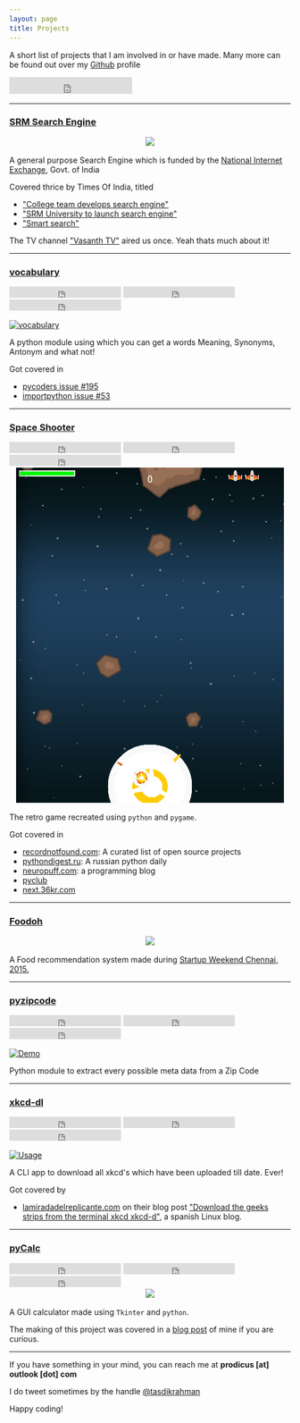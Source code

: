 ```yaml
---
layout: page
title: Projects
---
```


A short list of projects that I am involved in or have made. Many more can be found out over my [Github](https://github.com/prodicus) profile

<iframe src="https://ghbtns.com/github-btn.html?user=prodicus&type=follow&count=true&size=large" frameborder="0" scrolling="0" width="220px" height="30px"></iframe>

***

### [SRM Search Engine](http://srmsearchengine.in/se.html)


<center><a href="http://srmsearchengine.in/se.html"><img src="http://i.imgur.com/rg45z9w.jpg"></a></center>


A general purpose Search Engine which is funded by the [National Internet Exchange](http://nixi.in/), Govt. of India

Covered thrice by Times Of India, titled 

- ["College team develops search engine"](http://timesofindia.indiatimes.com/city/chennai/College-team-develops-search-engine/articleshow/45129062.cms)
- ["SRM University to launch search engine"](http://timesofindia.indiatimes.com/city/chennai/SRM-University-to-launch-search-engine/articleshow/48748309.cms)
- ["Smart search"](http://timesofindia.indiatimes.com/home/education/news/Smart-search/articleshow/45253861.cms) 

The TV channel ["Vasanth TV"](https://www.youtube.com/watch?v=k-tvEKqdIQ4) aired us once. Yeah thats much about it!

***

### [vocabulary](../vocabulary)  


<iframe src="https://ghbtns.com/github-btn.html?user=prodicus&repo=vocabulary&type=star&count=true" frameborder="0" scrolling="0" width="200px" height="20px"></iframe> <iframe src="https://ghbtns.com/github-btn.html?user=prodicus&repo=vocabulary&type=watch&count=true&v=2" frameborder="0" scrolling="0" width="200px" height="20px"></iframe> <iframe src="https://ghbtns.com/github-btn.html?user=prodicus&repo=vocabulary&type=fork&count=true" frameborder="0" scrolling="0" width="200px" height="20px"></iframe> 


[![vocabulary](https://raw.githubusercontent.com/prodicus/vocabulary/master/assets/usage.gif)](https://github.com/prodicus/vocabulary)


A python module using which you can get a words Meaning, Synonyms, Antonym and what not!

Got covered in 

- [pycoders issue #195](http://us4.campaign-archive2.com/?u=9735795484d2e4c204da82a29&id=06f1263282)
- [importpython issue #53](http://importpython.com/newsletter/no/53/)

***

### [Space Shooter](https://github.com/prodicus/spaceShooter)


<iframe src="https://ghbtns.com/github-btn.html?user=prodicus&repo=spaceShooter&type=star&count=true" frameborder="0" scrolling="0" width="200px" height="20px"></iframe> <iframe src="https://ghbtns.com/github-btn.html?user=prodicus&repo=spaceShooter&type=watch&count=true&v=2" frameborder="0" scrolling="0" width="200px" height="20px"></iframe> <iframe src="https://ghbtns.com/github-btn.html?user=prodicus&repo=spaceShooter&type=fork&count=true" frameborder="0" scrolling="0" width="200px" height="20px"></iframe> 


<center><a href="https://github.com/prodicus/spaceShooter"><img src="/content/images/2016/1/spaceShooter.gif"></a></center>

The retro game recreated using `python` and `pygame`. 

Got covered in 

- [recordnotfound.com](https://recordnotfound.com/spaceShooter-prodicus-5374): A curated list of open source projects
- [pythondigest.ru](http://pythondigest.ru/view/9725/): A russian python daily
- [neuropuff.com](https://neuropuff.com/post/show-hn-space-shooter-retro-game-recreated-using-python): a programming blog
- [pyclub](http://vk.com/pyclub)
- [next.36kr.com](http://next.36kr.com/posts/26644)

***

### [Foodoh](https://github.com/prodicus/foodoh)

<center><a href="https://github.com/prodicus/foodoh"><img src="http://i.imgur.com/GwraWSw.jpg"></a></center>


A Food recommendation system made during [Startup Weekend Chennai, 2015.](https://www.f6s.com/foodoh)

***

### [pyzipcode](https://github.com/prodicus/pyzipcode-cli)


<iframe src="https://ghbtns.com/github-btn.html?user=prodicus&repo=pyzipcode-cli&type=star&count=true" frameborder="0" scrolling="0" width="200px" height="20px"></iframe> <iframe src="https://ghbtns.com/github-btn.html?user=prodicus&repo=pyzipcode-cli&type=watch&count=true&v=2" frameborder="0" scrolling="0" width="200px" height="20px"></iframe> <iframe src="https://ghbtns.com/github-btn.html?user=prodicus&repo=pyzipcode-cli&type=fork&count=true" frameborder="0" scrolling="0" width="200px" height="20px"></iframe>


[![Demo](https://raw.githubusercontent.com/prodicus/pyzipcode-cli/master/assets/pyzip_demo.gif)](https://github.com/prodicus/pyzipcode-cli)


Python module to extract every possible meta data from a Zip Code

***

### [xkcd-dl](../xkcd_dl)


<iframe src="https://ghbtns.com/github-btn.html?user=prodicus&repo=xkcd-dl&type=star&count=true" frameborder="0" scrolling="0" width="200px" height="20px"></iframe> <iframe src="https://ghbtns.com/github-btn.html?user=prodicus&repo=xkcd-dl&type=watch&count=true&v=2" frameborder="0" scrolling="0" width="200px" height="20px"></iframe> <iframe src="https://ghbtns.com/github-btn.html?user=prodicus&repo=xkcd-dl&type=fork&count=true" frameborder="0" scrolling="0" width="200px" height="20px"></iframe> 


[![Usage](https://raw.githubusercontent.com/prodicus/xkcd-dl/master/img/usage.gif)](../xkcd_dl)

A CLI app to download all xkcd's which have been uploaded till date. Ever! 

Got covered by 

- [lamiradadelreplicante.com](http://lamiradadelreplicante.com) on their blog post ["Download the geeks strips from the terminal xkcd xkcd-d"](http://lamiradadelreplicante.com/2015/11/15/descarga-los-tiras-geeks-de-xkcd-desde-la-terminal-con-xkcd-dl/), a spanish Linux blog.

***

### [pyCalc](https://github.com/prodicus/pyCalc)


<iframe src="https://ghbtns.com/github-btn.html?user=prodicus&repo=pyCalc&type=star&count=true" frameborder="0" scrolling="0" width="200px" height="20px"></iframe> <iframe src="https://ghbtns.com/github-btn.html?user=prodicus&repo=pyCalc&type=watch&count=true&v=2" frameborder="0" scrolling="0" width="200px" height="20px"></iframe> <iframe src="https://ghbtns.com/github-btn.html?user=prodicus&repo=pyCalc&type=fork&count=true" frameborder="0" scrolling="0" width="200px" height="20px"></iframe> 


<center><a href="https://github.com/prodicus/pyCalc"><img src="https://raw.githubusercontent.com/prodicus/pyCalc/master/assets/pyCalc_usage.gif"></a></center>

A GUI calculator made using `Tkinter` and `python`. 

The making of this project was covered in a [blog post](http://tasdikrahman.me/2015/11/06/Building-a-calculator/) of mine if you are curious. 

***

If you have something in your mind, you can reach me at **prodicus [at] outlook [dot] com** 

I do tweet sometimes by the handle [@tasdikrahman](http://twitter.com/tasdikrahman)

Happy coding! 